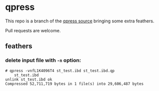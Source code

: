 # qpress


This repo is a branch of the [qpress source](http://www.quicklz.com/) bringing some extra feathers.

Pull requests are welcome.

## feathers

### delete input file with `-n` option:
```
# qpress -vnfL1K4096T4 st_test.ibd st_test.ibd.qp  
    st_test.ibd                                            
unlink st_test.ibd ok                                      
Compressed 52,711,719 bytes in 1 file(s) into 29,606,487 bytes
```
